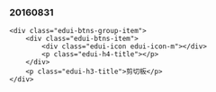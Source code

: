 ### 20160831
<!--剪切板-->
	<div class="edui-btns-group-item">
		<div class="edui-btns-item">
			<div class="edui-icon edui-icon-m"></div>
			<p class="edui-h4-title"></p>
		</div>
		<p class="edui-h3-title">剪切板</p>
	</div>